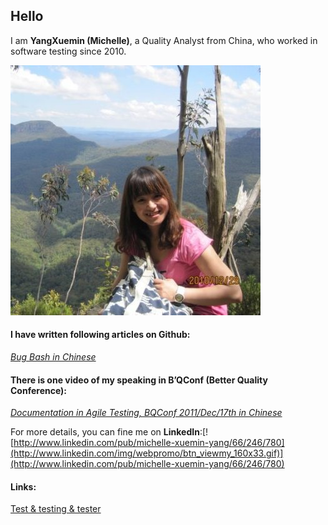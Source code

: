 ## Hello


I am **YangXuemin (Michelle)**, a Quality Analyst from China, who worked in software testing since 2010.

![YangXuemin (Michelle)'s avatar](https://raw.githubusercontent.com/xmyang/xmyang.github.io/master/images/Avatar.jpg)

#### I have written following articles on Github:

[*Bug Bash in Chinese*](http://xmyang.github.io/BugBash/BugBash.html)

#### There is one video of my speaking in B’QConf (Better Quality Conference):

[*Documentation in Agile Testing, BQConf 2011/Dec/17th in Chinese*](http://v.youku.com/v_show/id_XMzM1NzE2MTAw.html)

For more details, you can fine me on **LinkedIn**:[![http://www.linkedin.com/pub/michelle-xuemin-yang/66/246/780](http://www.linkedin.com/img/webpromo/btn_viewmy_160x33.gif)](http://www.linkedin.com/pub/michelle-xuemin-yang/66/246/780)

#### Links:
[Test & testing & tester](http://hy1984427.github.io/)